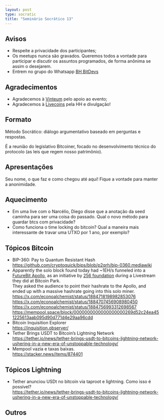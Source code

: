 ```yaml
---
layout: post
type: socratic
title: "Seminário Socrático 13"
---
```

## Avisos
- Respeite a privacidade dos participantes;
- Os meetups nunca são gravados. Queremos todos a vontade para participar e discutir os assuntos programados, de forma anônima se assim o desejarem.
- Entrem no grupo do Whatsapp [BH BitDevs](https://chat.whatsapp.com/EXLJjo3QURxBcj8bqxLc81) 

## Agradecimentos

- Agradecemos à [Vinteum](https://vinteum.org/) pelo apoio ao evento;
- Agradecemos à [Livecoins](https://livecoins.com.br/) pela HH e divulgação!

## Formato

Método Socrático: diálogo argumentativo baseado em perguntas e respostas.

É a reunião do legislativo Bitcoiner, focado no desenvolvimento técnico do protocolo (as leis que regem nosso patrimônio).

## Apresentações

Seu nome, o que faz e como chegou até aqui! Fique a vontade para manter a anonimidade.

## Aquecimento
* Em uma live com o Narcélio, Diego disse que a anotação da seed caminha para ser uma coisa do passado. Qual o novo método para guardar btcs com privacidade?<br/>
* Como funciona o time locking do bitcoin? Qual a maneira mais interessante de travar uma UTXO por 1 ano, por exemplo?<br/>

## Tópicos Bitcoin
* BIP-360: Pay to Quantum Resistant Hash<br/>
https://github.com/cryptoquick/bips/blob/p2qrh/bip-0360.mediawiki<br/>
* Apparently the solo block found today had ~1EH/s funneled into a [FutureBit Apollo](https://www.futurebit.io/), as an initiative by [256 foundation](https://256foundation.org/) during a Livestream they did at Bitcoin Park.<br/>
They asked the audience to point their hashrate to the Apollo, and ended up with a massive hashrate going into this solo miner.<br/>
https://x.com/econoalchemist/status/1884718198982853076<br/>
https://x.com/econoalchemist/status/1884707456908980450<br/>
https://x.com/econoalchemist/status/1884756993312698567<br/>
https://mempool.space/block/0000000000000000000269d52c24ea451225613aab095d90d771d4e29aa96cdd<br/>
* Bitcoin Inquisition Explorer<br/>
https://inquisition.observer/<br/>
* Tether Brings USDT to Bitcoin’s Lightning Network<br/>
https://tether.io/news/tether-brings-usdt-to-bitcoins-lightning-network-ushering-in-a-new-era-of-unstoppable-technology/<br/>
* Mempool vazia e taxas baixas.<br/>
https://stacker.news/items/874401<br/>

## Tópicos Lightning
* Tether anunciou USDt no bitcoin via taproot e lightning. Como isso é possível?<br/>
https://tether.io/news/tether-brings-usdt-to-bitcoins-lightning-network-ushering-in-a-new-era-of-unstoppable-technology/<br/>


## Outros



